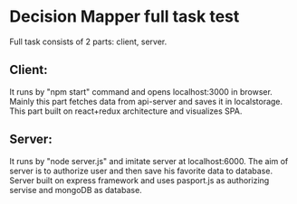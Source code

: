 # Decision Mapper full task test

Full task consists of 2 parts: client, server.

## Client:
It runs by "npm start" command and opens localhost:3000 in browser. Mainly this part fetches data from api-server and saves 
it in localstorage. This part built on react+redux architecture and visualizes SPA.

## Server:
It runs by "node server.js" and imitate server at localhost:6000. The aim of server is to authorize user and then save his
favorite data to database. Server built on express framework and uses pasport.js as authorizing servise and mongoDB as database.

